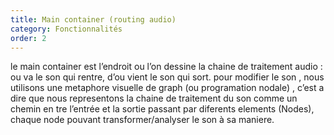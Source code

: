 ```yaml
---
title: Main container (routing audio)
category: Fonctionnalités
order: 2
---
```


le main container est l’endroit ou l’on dessine la chaine de traitement audio : ou va le son qui rentre, d’ou vient le son qui sort. pour modifier le son , nous utilisons une metaphore visuelle de graph (ou programation nodale) , c’est a dire que nous representons la chaine de traitement du son comme un chemin en tre l’entrée et la sortie passant par diferents elements (Nodes), chaque node pouvant transformer/analyser le son à sa maniere.
